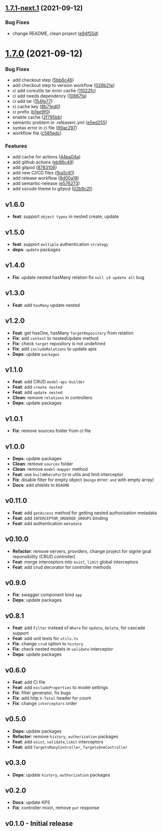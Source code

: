 ## [1.7.1-next.1](https://github.com/loopback4/loopback-component-crud/compare/1.7.0...1.7.1-next.1) (2021-09-12)


### Bug Fixes

* change README, clean project ([e94f55d](https://github.com/loopback4/loopback-component-crud/commit/e94f55d14007714f28693214334bc5dafe914ba8))

# [1.7.0](https://github.com/loopback4/loopback-component-crud/compare/1.6.0...1.7.0) (2021-09-12)


### Bug Fixes

* add checkout step ([5bb6c46](https://github.com/loopback4/loopback-component-crud/commit/5bb6c46ee086cf687298142a5e3b6b89533b476b))
* add checkout step to version workflow ([028b21e](https://github.com/loopback4/loopback-component-crud/commit/028b21eae031d51dff5a6750a9d60e5652f4018d))
* ci add coreutils tar error cache ([11022fc](https://github.com/loopback4/loopback-component-crud/commit/11022fc4801240c19d82d1fd684438aa8a23b61c))
* ci add needs dependency ([10867fa](https://github.com/loopback4/loopback-component-crud/commit/10867fa3f0d3cf469765e7d5caf903d084a67545))
* ci add tar ([154fe77](https://github.com/loopback4/loopback-component-crud/commit/154fe771c872f594409af0d08f9688994dd8a897))
* ci cache key ([8b71ed0](https://github.com/loopback4/loopback-component-crud/commit/8b71ed08a3d4c9cc9f59b0b79a9ed32bd8f05102))
* ci prefix ([b1ee9f0](https://github.com/loopback4/loopback-component-crud/commit/b1ee9f0f0a88031a011805c58d80fe0f6664faa0))
* enable cache ([2f795bb](https://github.com/loopback4/loopback-component-crud/commit/2f795bb3e169a001d83e3fd4b989d5b4c0006d6c))
* semantic problem in .releaserc.yml ([e5ed255](https://github.com/loopback4/loopback-component-crud/commit/e5ed255c5a888bab1e77c3e957aa2e987400456c))
* syntax error in ci file ([89ac297](https://github.com/loopback4/loopback-component-crud/commit/89ac2979a9279783245c570b8e6bc580a526f78c))
* workflow file ([c585edc](https://github.com/loopback4/loopback-component-crud/commit/c585edc3f2e03be9bfb3226d559b53c426fcdebc))


### Features

* add cache for actions ([44ea04a](https://github.com/loopback4/loopback-component-crud/commit/44ea04a2896e1c8c690d9d08ee1ed3a707fd75f9))
* add github actions ([eb96c49](https://github.com/loopback4/loopback-component-crud/commit/eb96c49b018a9293af73768461bd18cba29c8c7b))
* add gitpod ([8783106](https://github.com/loopback4/loopback-component-crud/commit/87831063ca1b560979ab8c60b81256352b287ed5))
* add new CI/CD files ([fba5c61](https://github.com/loopback4/loopback-component-crud/commit/fba5c61e4073fca34794c1d13607f1b0f99400c6))
* add release workflow ([9d00a19](https://github.com/loopback4/loopback-component-crud/commit/9d00a199c3e625409b82a439eb6dcbd4a7f7fdd4))
* add semantic-release ([e576273](https://github.com/loopback4/loopback-component-crud/commit/e576273555030202d988ab2c6bab25e610353de2))
* add vscode theme to gitpod ([02b9c2f](https://github.com/loopback4/loopback-component-crud/commit/02b9c2f40408d6360f97c992477087784a05493a))

## v1.6.0

-   **feat**: support `object types` in nested create, update

## v1.5.0

-   **feat**: support `multiple` authentication `strategy`
-   **deps**: `update` packages

## v1.4.0

-   **Fix**: update nested hasMany relation fix `null id update all` bug

## v1.3.0

-   **Feat**: add `hasMany` update nested

## v1.2.0

-   **Feat**: get hasOne, hasMany `TargetRepository` from relation
-   **Fix**: add `context` to nestedUpdate method
-   **Fix**: check `target` repository is not undefined
-   **Fix**: add `includeRelations` to update apis
-   **Deps**: update `packages`

## v1.1.0

-   **Feat**: add CRUD `model-api-builder`
-   **Feat**: add `create nested`
-   **Feat**: add `update nested`
-   **Clean**: remove `relations` in controllers
-   **Deps**: update packages

## v1.0.1

-   **Fix**: remove sources folder from ci file

## v1.0.0

-   **Deps**: update packages
-   **Clean**: remove `sources` folder
-   **Clean**: remove `model-mapper` method
-   **Feat**: use `buildWhereForId` in utils and limit interceptor
-   **Fix**: disable filter for empty object (`mongo` error: `and` with empty array)
-   **Docs**: add shields to `README`

## v0.11.0

-   **Feat**: add `getAccess` method for getting nested authorization metadata
-   **Feat**: add `INTERCEPTOR_ORDERED_GROUPS` binding
-   **Feat**: add authentication `metadata`

## v0.10.0

-   **Refactor**: remove servers, providers, change project for signle goal reponsibility (CRUD controller)
-   **Feat**: merge interceptors into `exist`, `limit` global interceptors
-   **Feat**: add crud decorator for controller methods

## v0.9.0

-   **Fix**: swagger component bind `app`
-   **Deps**: update packages

## v0.8.1

-   **Feat**: add `Filter` instead of `Where` for `Update`, `Delete`, for cascade support
-   **Feat**: add unit tests for `utils.ts`
-   **Fix**: change `crud` option to `history`
-   **Fix**: check nested models in `validate` interceptor
-   **Deps**: update packages

## v0.6.0

-   **Feat**: add CI file
-   **Feat**: add `excludeProperties` to model settings
-   **Fix**: filter generator, fix bugs
-   **Fix**: add http `X-Total` header for count
-   **Fix**: change `interceptors` order

## v0.5.0

-   **Deps**: update packages
-   **Refactor**: remove `history`, `authorization` packages
-   **Feat**: add `exist`, `validate`,`limit` interceptors
-   **Feat:** add `TargetsManyController`, `TargetsOneController`

## v0.3.0

-   **Deps**: update `history`, `authorization` packages

## v0.2.0

-   **Docs**: update KPS
-   **Fix**: controller mixin, remove `put` response

## v0.1.0 - Initial release
